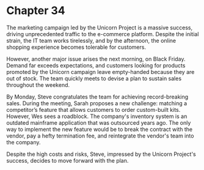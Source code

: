 # Chapter 34

The marketing campaign led by the Unicorn Project is a massive success, driving unprecedented traffic to the e-commerce
platform. Despite the initial strain, the IT team works tirelessly, and by the afternoon, the online shopping experience
becomes tolerable for customers.

However, another major issue arises the next morning, on Black Friday. Demand far exceeds expectations, and customers
looking for products promoted by the Unicorn campaign leave empty-handed because they are out of stock. The team quickly
meets to devise a plan to sustain sales throughout the weekend.

By Monday, Steve congratulates the team for achieving record-breaking sales. During the meeting, Sarah proposes a new
challenge: matching a competitor’s feature that allows customers to order custom-built kits. However, Wes sees a
roadblock. The company's inventory system is an outdated mainframe application that was outsourced years ago. The only
way to implement the new feature would be to break the contract with the vendor, pay a hefty termination fee, and
reintegrate the vendor's team into the company.

Despite the high costs and risks, Steve, impressed by the Unicorn Project's success, decides to move forward with the
plan.
